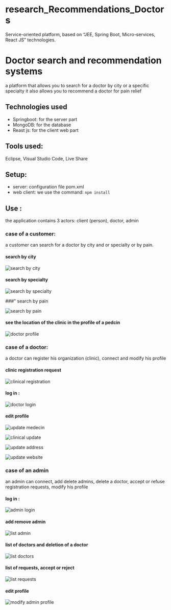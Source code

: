 # research_Recommendations_Doctors
Service-oriented platform, based on “JEE, Spring Boot, Micro-services, React JS” technologies.

# Doctor search and recommendation systems
a platform that allows you to search for a doctor by city or a specific specialty
it also allows you to recommend a doctor for pain relief
  
## Technologies used
* Springboot: for the server part
* MongoDB: for the database
* Reast js: for the client web part
  

## Tools used:
Eclipse, Visual Studio Code, Live Share
  
## Setup:
* server: configuration file pom.xml
* web client: we use the command: `npm install`
  
## Use :
  
the application contains 3 actors: client (person), doctor, admin
### case of a customer:
  
a customer can search for a doctor by city and or specialty or by pain.
  
#### search by city
  
![search by city](/Images/client/recherche%20par%20ville.bmp)
  
#### search by specialty
  
![search by specialty](/Images/client/recherche%20par%20spécialité.bmp)
  
###" search by pain
  
![search by pain](/Images/client/recherche%20par%20douleurs.bmp)
  
#### see the location of the clinic in the profile of a pedcin
  
![doctor profile](/Images/client/Profil%20medecin.bmp)
  
### case of a doctor:
a doctor can register his organization (clinic), connect and modify his profile
  
#### clinic registration request
  
![clinical registration](/Images/medecin/inscription%20clinique.bmp)
  
#### log in :
  
![doctor login](/Images/medecin/login%20medecin.bmp)
  
#### edit profile
  
![update medecin](/Images/medecin/modification%20profil%20medecin.bmp)
  
![clinical update](/Images/medecin/modification%20Clinique.bmp)
  
![update address](/Images/medecin/modification%20Adress.bmp)
  
![update website](/Images/medecin/modification%20WebSite.bmp)
  
### case of an admin
an admin can connect, add delete admins, delete a doctor, accept or refuse registration requests, modify his profile
  
#### log in :

![admin login](/Images/admin/login%20admin.bmp)
  
#### add remove admin
  
![list admin](/Images/admin/liste%20create%20admin.bmp)
  
#### list of doctors and deletion of a doctor
  
![list doctors](/Images/admin/Liste%20medecin%20suppression.bmp)
  
#### list of requests, accept or reject
  
![list requests](/Images/admin/liste%20demande%20accepter%20rejeter.bmp)
  
#### edit profile
  
![modify admin profile](/Images/admin/modification%20profil%20admin.bmp) 
